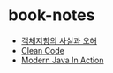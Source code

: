 # book-notes

- [객체지향의 사실과 오해](https://github.com/hanull/book-notes/tree/main/%EA%B0%9D%EC%B2%B4%EC%A7%80%ED%96%A5%EC%9D%98%20%EC%82%AC%EC%8B%A4%EA%B3%BC%20%EC%98%A4%ED%95%B4)
- [Clean Code](https://github.com/hanull/book-notes/tree/main/clean-code)
- [Modern Java In Action](https://github.com/hanull/book-notes/tree/main/modern-java-in-action)